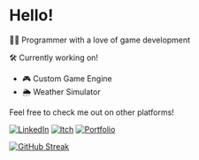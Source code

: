 # Hello!
👩‍💻 Programmer with a love of game development



🛠️ Currently working on!
- 🎮 Custom Game Engine
- 🌦️ Weather Simulator

Feel free to check me out on other platforms!

[![LinkedIn](https://img.shields.io/badge/LinkedIn-LinkedIn?style=for-the-badge&logo=linkedin&logoColor=ffffff&color=0a66c2)](https://linkedin.com/in/locstock)
[![Itch](https://img.shields.io/badge/Itch-itch?style=for-the-badge&logo=itchdotio&logoColor=ffffff&color=fa5c5c)](https://locstock.itch.io/)
[![Portfolio](https://img.shields.io/badge/Portfolio-Portfolio?style=for-the-badge&logo=github&logoColor=ffffff&color=202020)](https://locstock.dev/)

[![GitHub Streak](https://github-readme-streak-stats.herokuapp.com?user=Locstock04&theme=dark&hide_border=true&card_width=400&background=0A0C10&hide_longest_streak=true)](https://git.io/streak-stats)



<!-- Created with GPRM 

![](https://github-readme-streak-stats.herokuapp.com?user=Locstock04&theme=dark&hide_border=true&card_width=400&hide_longest_streak=true)

![](https://github-readme-stats.vercel.app/api?username=Locstock04&theme=dark&hide_border=true&include_all_commits=true&count_private=true)<br/>
![](https://github-readme-streak-stats.herokuapp.com/?user=Locstock04&theme=dark&hide_border=true)<br/>
![](https://github-readme-stats.vercel.app/api/top-langs/?username=Locstock04&theme=dark&hide_border=true&include_all_commits=true&count_private=true&layout=compact)

( https://gprm.itsvg.in ) -->

<!--
**Locstock04/Locstock04** is a ✨ _special_ ✨ repository because its `README.md` (this file) appears on your GitHub profile.

Here are some ideas to get you started:

- 🔭 I’m currently working on ...
- 🌱 I’m currently learning ...
- 👯 I’m looking to collaborate on ...
- 🤔 I’m looking for help with ...
- 💬 Ask me about ...
- 📫 How to reach me: ...
- 😄 Pronouns: ...
- ⚡ Fun fact: ...
-->
